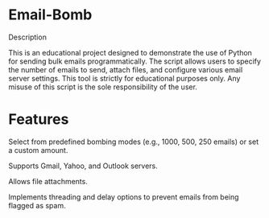 # Email-Bomb

Description

This is an educational project designed to demonstrate the use of Python for sending bulk emails programmatically. The script allows users to specify the number of emails to send, attach files, and configure various email server settings. This tool is strictly for educational purposes only. Any misuse of this script is the sole responsibility of the user.

# Features

Select from predefined bombing modes (e.g., 1000, 500, 250 emails) or set a custom amount.

Supports Gmail, Yahoo, and Outlook servers.

Allows file attachments.

Implements threading and delay options to prevent emails from being flagged as spam.
